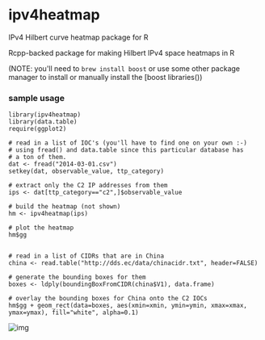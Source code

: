 ipv4heatmap
===========

IPv4 Hilbert curve heatmap package for R

Rcpp-backed package for making Hilbert IPv4 space heatmaps in R

(NOTE: you'll need to `brew install boost` or use some other package manager to install or manually install the [boost libraries())

### sample usage

    library(ipv4heatmap)
    library(data.table)
    require(ggplot2)

    # read in a list of IOC's (you'll have to find one on your own :-)
    # using fread() and data.table since this particular database has 
    # a ton of them.
    dat <- fread("2014-03-01.csv")
    setkey(dat, observable_value, ttp_category)

    # extract only the C2 IP addresses from them
    ips <- dat[ttp_category=="c2",]$observable_value

    # build the heatmap (not shown)
    hm <- ipv4heatmap(ips)

    # plot the heatmap
    hm$gg


    # read in a list of CIDRs that are in China
    china <- read.table("http://dds.ec/data/chinacidr.txt", header=FALSE)

    # generate the bounding boxes for them
    boxes <- ldply(boundingBoxFromCIDR(china$V1), data.frame)

    # overlay the bounding boxes for China onto the C2 IOCs
    hm$gg + geom_rect(data=boxes, aes(xmin=xmin, ymin=ymin, xmax=xmax, ymax=ymax), fill="white", alpha=0.1)
    
![img](https://farm3.staticflickr.com/2895/14600640420_463624bfc3_o.png)
